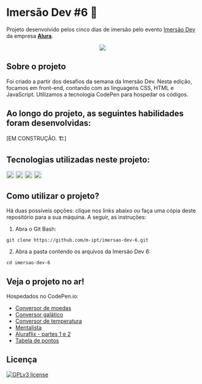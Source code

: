 <h1> Imersão Dev #6 🤿 </h1>

Projeto desenvolvido pelos cinco dias de imersão pelo evento [Imersão Dev](https://imersao.dev/) da empresa **[Alura](https://alura.com.br/)**.

<div align='center' style='display: inline_block'><img src='https://imgur.com/18JXOxw.gif'></div>

## Sobre o projeto
Foi criado a partir dos desafios da semana da Imersão Dev. Nesta edição, focamos em front-end, contando com as linguagens CSS, HTML e JavaScript. Utilizamos a tecnologia CodePen para hospedar os códigos.

## Ao longo do projeto, as seguintes habilidades foram desenvolvidas:
[EM CONSTRUÇÃO. 🏗️]

## Tecnologias utilizadas neste projeto:
<img height="20" src="https://img.shields.io/badge/-HTML5-orange"> <img height="20" src="https://img.shields.io/badge/-CSS3-blue"> <img height="20" src="https://img.shields.io/badge/-JavaScript-yellow"> <img height="20" src="https://img.shields.io/badge/-CodePen-black">

## Como utilizar o projeto?
Há duas possíveis opções: clique nos links abaixo *ou* faça uma cópia deste repositório para a sua máquina. A seguir, as instruções:

1. Abra o Git Bash:

```
git clone https://github.com/m-ipt/imersao-dev-6.git
```

2. Abra a pasta contendo os arquivos da Imersão Dev 6:

```
cd imersao-dev-6
```

## Veja o projeto no ar!
Hospedados no CodePen.io:
- [Conversor de moedas](https://codepen.io/mipt/pen/vYazZab)
- [Conversor galático](https://codepen.io/mipt/pen/XWBPaNY)
- [Conversor de temperatura](https://codepen.io/mipt/pen/poZOpBK)
- [Mentalista](https://codepen.io/mipt/pen/dyjgVKp)
- [Aluraflix - partes 1 e 2](https://codepen.io/mipt/pen/wvxQqNW)
- [Tabela de pontos](https://codepen.io/mipt/pen/XWBOaYM)

## Licença
[![GPLv3 license](https://img.shields.io/badge/License-GPLv3-blue.svg)](http://perso.crans.org/besson/LICENSE.html)
